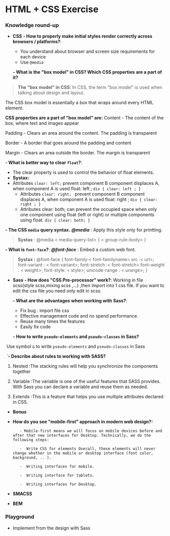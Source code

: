 # HTML + CSS Exercise

### Knowledge round-up

- **CSS**
  **- How to properly make initial styles render correctly across browsers / platforms?**:
  - You understand about browser and screen size requirements for each device 
  - Use `@media`

  **- What is the "box model" in CSS? Which CSS properties are a part of it?**

> **The "box model" in CSS**:
> In CSS, the term "box model" is used when talking about design and layout.

The CSS box model is essentially a box that wraps around every HTML element. 

**CSS properties are a part of "box model" are:**
Content - The content of the box, where text and images appear

Padding - Clears an area around the content. The padding is transparent

Border - A border that goes around the padding and content

Margin - Clears an area outside the border. The margin is transparent

  
  **- What is better way to clear `float`?**:
  - The clear property is used to control the behavior of float elements.
  - **Systax:**
  - Attributes `clear: left;` prevent component B component displaces A, when component A is used float: left ;
   `div {
    clear: left ;
		}`
	- Attributes `clear: right; ` prevent component B component displaces A, when component A is used float: right ; 
  `div {
    clear: right ;
		}`
	- Attributes clear: both; can prevent the occupied space when only one component using float (left or right) or multiple components using float.
	`div {
    clear: both;
		}`
 
  **- The CSS `media` query syntax.**
  ***@media*** : Apply this style only for printting.
>**Systax** :
>@media  < media-query-list> {
>  < group-rule-body>
>}		

  **- What is `font-face`?**: 
  ***@font-face*** : Embed a custom web font.
> **Systax :**
>  @font-face {
	font-family:< font-familyname>
	src :< url>;
	font-variant : < font-variant>;
	font-stretch :< font-stretch>
	font-weight : < weight>;
	font-style: < style>;
	unicode-range : < urange>;
}

- **Sass**
  **- How does "CSS Pre-processor" work?**:
  Working in file scss(style scss,mixing scss ,...) ,then import into 1 css file. 
If you want to edit the css file you need only  edit in scss.

  **- What are the advantages when working with Sass?**:
	- Fix bug : import file css
	- Effective management code and no spend performance.  
	- Reuse many times the features 
	- Easily fix code
	

  **- How to write `pseudo-elements` and `pseudo-classes` in Sass?**
  
  Use symbol `&` to write `pseudo-elements` and `pseudo-classes` in Sass
  
  `**- Describe about rules to working with SASS?**
1. Nested :The stacking rules will help you synchronize the components together

2. Variable :The variable is one of the useful features that SASS provides. With Sass you can declare a variable and reuse them as needed.
3. Extends :This is a feature that helps you use multiple attributes declared in CSS.

- **Bonus**

 - **How do you see "mobile-first" approach in modern web design?:**
 
		  - Mobile-first means we will focus on mobile devices before and after that new interfaces for Desktop. Technically, we do the following steps: 
		  
		  -  Write CSS for elements Overall, these elements will never change whether in the mobile or desktop interface (font color, background, .. ). 
		  
		  -  Writing interfaces for mobile. 
		  
		  -  Writing interface for tablets. 
		  
		  -  Writing interfaces for Desktop.
  - **SMACSS**
  - **BEM**

### Playground
- Implement from the design with Sass
